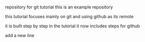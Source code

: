 repository for git tutorial
this is an example repository

this tutorial focuses mainly on git and using github as its remote

it is built step by step in the tutorial
it now includes steps for github

add a new line